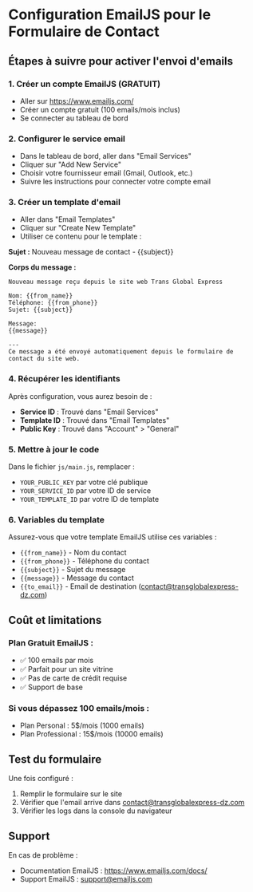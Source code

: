 # Configuration EmailJS pour le Formulaire de Contact

## Étapes à suivre pour activer l'envoi d'emails

### 1. Créer un compte EmailJS (GRATUIT)
- Aller sur https://www.emailjs.com/
- Créer un compte gratuit (100 emails/mois inclus)
- Se connecter au tableau de bord

### 2. Configurer le service email
- Dans le tableau de bord, aller dans "Email Services"
- Cliquer sur "Add New Service"
- Choisir votre fournisseur email (Gmail, Outlook, etc.)
- Suivre les instructions pour connecter votre compte email

### 3. Créer un template d'email
- Aller dans "Email Templates"
- Cliquer sur "Create New Template"
- Utiliser ce contenu pour le template :

**Sujet :** Nouveau message de contact - {{subject}}

**Corps du message :**
```
Nouveau message reçu depuis le site web Trans Global Express

Nom: {{from_name}}
Téléphone: {{from_phone}}
Sujet: {{subject}}

Message:
{{message}}

---
Ce message a été envoyé automatiquement depuis le formulaire de contact du site web.
```

### 4. Récupérer les identifiants
Après configuration, vous aurez besoin de :
- **Service ID** : Trouvé dans "Email Services"
- **Template ID** : Trouvé dans "Email Templates"  
- **Public Key** : Trouvé dans "Account" > "General"

### 5. Mettre à jour le code
Dans le fichier `js/main.js`, remplacer :
- `YOUR_PUBLIC_KEY` par votre clé publique
- `YOUR_SERVICE_ID` par votre ID de service
- `YOUR_TEMPLATE_ID` par votre ID de template

### 6. Variables du template
Assurez-vous que votre template EmailJS utilise ces variables :
- `{{from_name}}` - Nom du contact
- `{{from_phone}}` - Téléphone du contact
- `{{subject}}` - Sujet du message
- `{{message}}` - Message du contact
- `{{to_email}}` - Email de destination (contact@transglobalexpress-dz.com)

## Coût et limitations

### Plan Gratuit EmailJS :
- ✅ 100 emails par mois
- ✅ Parfait pour un site vitrine
- ✅ Pas de carte de crédit requise
- ✅ Support de base

### Si vous dépassez 100 emails/mois :
- Plan Personal : 5$/mois (1000 emails)
- Plan Professional : 15$/mois (10000 emails)

## Test du formulaire
Une fois configuré :
1. Remplir le formulaire sur le site
2. Vérifier que l'email arrive dans contact@transglobalexpress-dz.com
3. Vérifier les logs dans la console du navigateur

## Support
En cas de problème :
- Documentation EmailJS : https://www.emailjs.com/docs/
- Support EmailJS : support@emailjs.com